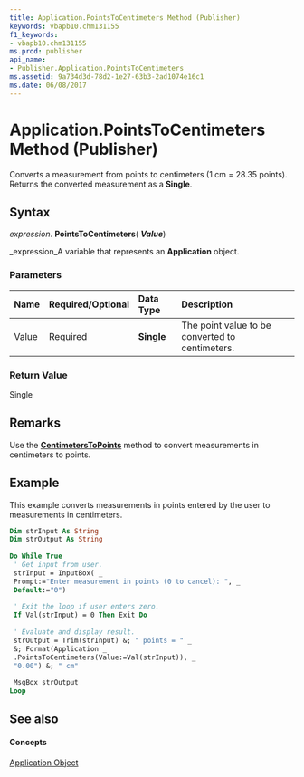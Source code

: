 ```yaml
---
title: Application.PointsToCentimeters Method (Publisher)
keywords: vbapb10.chm131155
f1_keywords:
- vbapb10.chm131155
ms.prod: publisher
api_name:
- Publisher.Application.PointsToCentimeters
ms.assetid: 9a734d3d-78d2-1e27-63b3-2ad1074e16c1
ms.date: 06/08/2017
---
```



# Application.PointsToCentimeters Method (Publisher)

Converts a measurement from points to centimeters (1 cm = 28.35 points). Returns the converted measurement as a  **Single**.


## Syntax

 _expression_. **PointsToCentimeters**( **_Value_**)

 _expression_A variable that represents an  **Application** object.


### Parameters



|**Name**|**Required/Optional**|**Data Type**|**Description**|
|:-----|:-----|:-----|:-----|
|Value|Required| **Single**|The point value to be converted to centimeters.|

### Return Value

Single


## Remarks

Use the  **[CentimetersToPoints](Publisher.Application.CentimetersToPoints.md)** method to convert measurements in centimeters to points.


## Example

This example converts measurements in points entered by the user to measurements in centimeters.


```vb
Dim strInput As String 
Dim strOutput As String 
 
Do While True 
 ' Get input from user. 
 strInput = InputBox( _ 
 Prompt:="Enter measurement in points (0 to cancel): ", _ 
 Default:="0") 
 
 ' Exit the loop if user enters zero. 
 If Val(strInput) = 0 Then Exit Do 
 
 ' Evaluate and display result. 
 strOutput = Trim(strInput) &; " points = " _ 
 &; Format(Application _ 
 .PointsToCentimeters(Value:=Val(strInput)), _ 
 "0.00") &; " cm" 
 
 MsgBox strOutput 
Loop
```


## See also


#### Concepts


 [Application Object](Publisher.Application.md)

